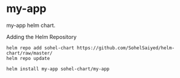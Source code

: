 # my-app
my-app helm chart. 

Adding the Helm Repository
```
helm repo add sohel-chart https://github.com/SohelSaiyed/helm-chart/raw/master/
helm repo update
```

```
helm install my-app sohel-chart/my-app
```
